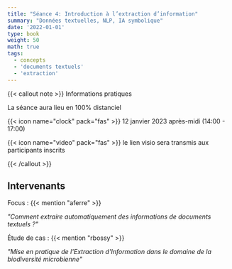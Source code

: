 ```yaml
---
title: "Séance 4: Introduction à l’extraction d’information"
summary: "Données textuelles, NLP, IA symbolique"
date: '2022-01-01'
type: book
weight: 50
math: true
tags:
  - concepts
  - 'documents textuels'
  - 'extraction'
---
```


{{< callout note >}}
Informations pratiques

La séance aura lieu en 100% distanciel

{{< icon name="clock" pack="fas" >}} 12 janvier 2023 après-midi (14:00 - 17:00)

{{< icon name="video" pack="fas" >}} le lien visio sera transmis aux participants inscrits

{{< /callout >}}


## Intervenants

Focus : {{< mention "aferre" >}}

*"Comment extraire automatiquement des informations de documents textuels ?"*

Étude de cas : {{< mention "rbossy" >}}

*"Mise en pratique de l'Extraction d'Information dans le domaine de la biodiversité microbienne"*




